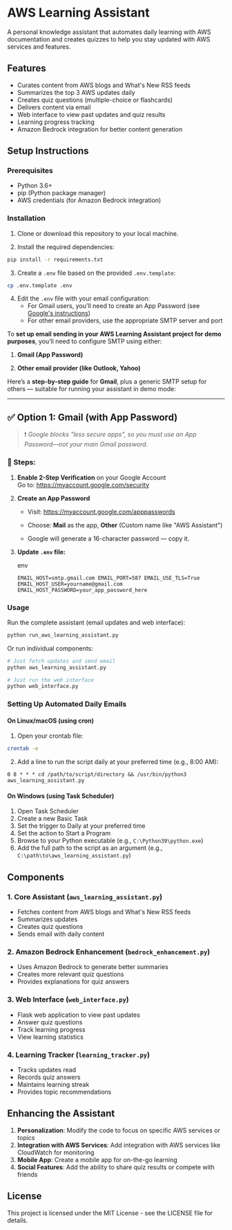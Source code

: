 # AWS Learning Assistant

A personal knowledge assistant that automates daily learning with AWS documentation and creates quizzes to help you stay updated with AWS services and features.

## Features

- Curates content from AWS blogs and What's New RSS feeds
- Summarizes the top 3 AWS updates daily
- Creates quiz questions (multiple-choice or flashcards)
- Delivers content via email
- Web interface to view past updates and quiz results
- Learning progress tracking
- Amazon Bedrock integration for better content generation

## Setup Instructions

### Prerequisites

- Python 3.6+
- pip (Python package manager)
- AWS credentials (for Amazon Bedrock integration)

### Installation

1. Clone or download this repository to your local machine.

2. Install the required dependencies:

```bash
pip install -r requirements.txt
```

3. Create a `.env` file based on the provided `.env.template`:

```bash
cp .env.template .env
```

4. Edit the `.env` file with your email configuration:
   - For Gmail users, you'll need to create an App Password (see [Google's instructions](https://support.google.com/accounts/answer/185833))
   - For other email providers, use the appropriate SMTP server and port

To **set up email sending in your AWS Learning Assistant project for demo purposes**, you’ll need to configure SMTP using either:

1.  **Gmail (App Password)**
    
2.  **Other email provider (like Outlook, Yahoo)**
    

Here’s a **step-by-step guide** for **Gmail**, plus a generic SMTP setup for others — suitable for running your assistant in demo mode:

----------

## ✅ Option 1: Gmail (with App Password)

> ❗ _Google blocks "less secure apps", so you must use an App Password—not your main Gmail password._

### 🔧 Steps:

1.  **Enable 2-Step Verification** on your Google Account  
    Go to: https://myaccount.google.com/security
    
2.  **Create an App Password**
    
    -   Visit: https://myaccount.google.com/apppasswords
        
    -   Choose: **Mail** as the app, **Other** (Custom name like "AWS Assistant")
        
    -   Google will generate a 16-character password — copy it.
        
3.  **Update `.env` file:**
    
    env
    
  
    
    `EMAIL_HOST=smtp.gmail.com
    EMAIL_PORT=587
    EMAIL_USE_TLS=True
    EMAIL_HOST_USER=yourname@gmail.com
    EMAIL_HOST_PASSWORD=your_app_password_here`
   

### Usage

Run the complete assistant (email updates and web interface):

```bash
python run_aws_learning_assistant.py
```

Or run individual components:

```bash
# Just fetch updates and send email
python aws_learning_assistant.py

# Just run the web interface
python web_interface.py
```

### Setting Up Automated Daily Emails

#### On Linux/macOS (using cron)

1. Open your crontab file:

```bash
crontab -e
```

2. Add a line to run the script daily at your preferred time (e.g., 8:00 AM):

```
0 8 * * * cd /path/to/script/directory && /usr/bin/python3 aws_learning_assistant.py
```

#### On Windows (using Task Scheduler)

1. Open Task Scheduler
2. Create a new Basic Task
3. Set the trigger to Daily at your preferred time
4. Set the action to Start a Program
5. Browse to your Python executable (e.g., `C:\Python39\python.exe`)
6. Add the full path to the script as an argument (e.g., `C:\path\to\aws_learning_assistant.py`)

## Components

### 1. Core Assistant (`aws_learning_assistant.py`)
- Fetches content from AWS blogs and What's New RSS feeds
- Summarizes updates
- Creates quiz questions
- Sends email with daily content

### 2. Amazon Bedrock Enhancement (`bedrock_enhancement.py`)
- Uses Amazon Bedrock to generate better summaries
- Creates more relevant quiz questions
- Provides explanations for quiz answers

### 3. Web Interface (`web_interface.py`)
- Flask web application to view past updates
- Answer quiz questions
- Track learning progress
- View learning statistics

### 4. Learning Tracker (`learning_tracker.py`)
- Tracks updates read
- Records quiz answers
- Maintains learning streak
- Provides topic recommendations

## Enhancing the Assistant

1. **Personalization**: Modify the code to focus on specific AWS services or topics
2. **Integration with AWS Services**: Add integration with AWS services like CloudWatch for monitoring
3. **Mobile App**: Create a mobile app for on-the-go learning
4. **Social Features**: Add the ability to share quiz results or compete with friends

## License

This project is licensed under the MIT License - see the LICENSE file for details.

